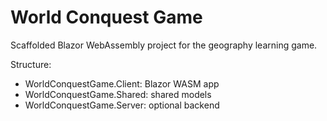 # World Conquest Game

Scaffolded Blazor WebAssembly project for the geography learning game.

Structure:
- WorldConquestGame.Client: Blazor WASM app
- WorldConquestGame.Shared: shared models
- WorldConquestGame.Server: optional backend

